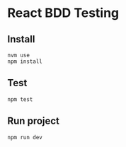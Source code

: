 # React BDD Testing

## Install

```
nvm use
npm install
```

## Test

```
npm test
```

## Run project

```
npm run dev
```
